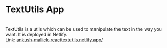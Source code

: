# TextUtils App
<br>
TextUtils is a utils which can be used to manipulate the text in the way you want. It is deployed in Netlify.
<br>
Link: <a href="ankush-mallick-reacttextutils.netlify.app/">ankush-mallick-reacttextutils.netlify.app/</a>
